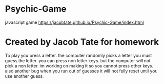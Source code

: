 # Psychic-Game
javascript game
https://jacobtate.github.io/Psychic-Game/index.html
# Created by Jacob Tate for homework
To play you press a letter.
the computer randomly picks a letter you must guess the letter.
you can press non letter keys. but the computer will not pick a non letter.
im working on making it so you cannot press other keys.
also another bug when you run out of guesses it will not fully reset until you use another guess.
